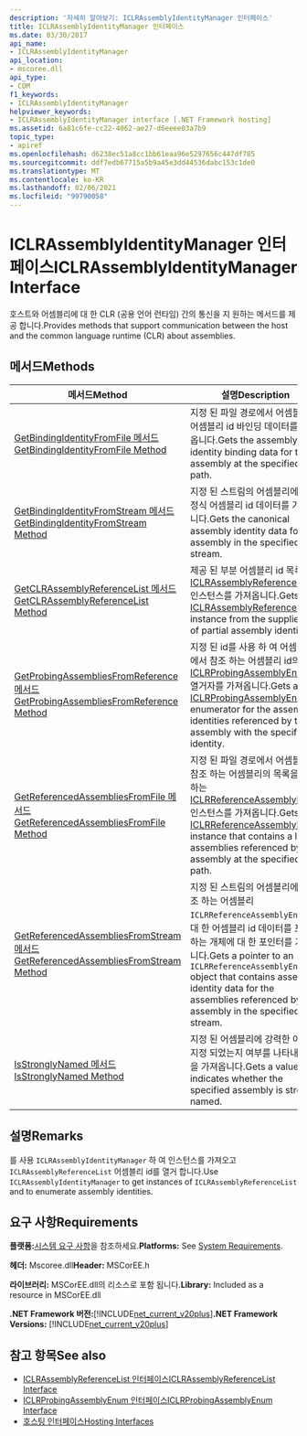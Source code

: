 ```yaml
---
description: '자세히 알아보기: ICLRAssemblyIdentityManager 인터페이스'
title: ICLRAssemblyIdentityManager 인터페이스
ms.date: 03/30/2017
api_name:
- ICLRAssemblyIdentityManager
api_location:
- mscoree.dll
api_type:
- COM
f1_keywords:
- ICLRAssemblyIdentityManager
helpviewer_keywords:
- ICLRAssemblyIdentityManager interface [.NET Framework hosting]
ms.assetid: 6a81c6fe-cc22-4062-ae27-d6eeee03a7b9
topic_type:
- apiref
ms.openlocfilehash: d6238ec51a8cc1bb61eaa96e5297656c447df785
ms.sourcegitcommit: ddf7edb67715a5b9a45e3dd44536dabc153c1de0
ms.translationtype: MT
ms.contentlocale: ko-KR
ms.lasthandoff: 02/06/2021
ms.locfileid: "99790058"
---
```

# <a name="iclrassemblyidentitymanager-interface"></a><span data-ttu-id="1be80-103">ICLRAssemblyIdentityManager 인터페이스</span><span class="sxs-lookup"><span data-stu-id="1be80-103">ICLRAssemblyIdentityManager Interface</span></span>

<span data-ttu-id="1be80-104">호스트와 어셈블리에 대 한 CLR (공용 언어 런타임) 간의 통신을 지 원하는 메서드를 제공 합니다.</span><span class="sxs-lookup"><span data-stu-id="1be80-104">Provides methods that support communication between the host and the common language runtime (CLR) about assemblies.</span></span>  
  
## <a name="methods"></a><span data-ttu-id="1be80-105">메서드</span><span class="sxs-lookup"><span data-stu-id="1be80-105">Methods</span></span>  
  
|<span data-ttu-id="1be80-106">메서드</span><span class="sxs-lookup"><span data-stu-id="1be80-106">Method</span></span>|<span data-ttu-id="1be80-107">설명</span><span class="sxs-lookup"><span data-stu-id="1be80-107">Description</span></span>|  
|------------|-----------------|  
|[<span data-ttu-id="1be80-108">GetBindingIdentityFromFile 메서드</span><span class="sxs-lookup"><span data-stu-id="1be80-108">GetBindingIdentityFromFile Method</span></span>](iclrassemblyidentitymanager-getbindingidentityfromfile-method.md)|<span data-ttu-id="1be80-109">지정 된 파일 경로에서 어셈블리의 어셈블리 id 바인딩 데이터를 가져옵니다.</span><span class="sxs-lookup"><span data-stu-id="1be80-109">Gets the assembly identity binding data for the assembly at the specified file path.</span></span>|  
|[<span data-ttu-id="1be80-110">GetBindingIdentityFromStream 메서드</span><span class="sxs-lookup"><span data-stu-id="1be80-110">GetBindingIdentityFromStream Method</span></span>](iclrassemblyidentitymanager-getbindingidentityfromstream-method.md)|<span data-ttu-id="1be80-111">지정 된 스트림의 어셈블리에 대 한 정식 어셈블리 id 데이터를 가져옵니다.</span><span class="sxs-lookup"><span data-stu-id="1be80-111">Gets the canonical assembly identity data for the assembly in the specified stream.</span></span>|  
|[<span data-ttu-id="1be80-112">GetCLRAssemblyReferenceList 메서드</span><span class="sxs-lookup"><span data-stu-id="1be80-112">GetCLRAssemblyReferenceList Method</span></span>](iclrassemblyidentitymanager-getclrassemblyreferencelist-method.md)|<span data-ttu-id="1be80-113">제공 된 부분 어셈블리 id 목록에서 [ICLRAssemblyReferenceList](iclrassemblyreferencelist-interface.md) 인스턴스를 가져옵니다.</span><span class="sxs-lookup"><span data-stu-id="1be80-113">Gets an [ICLRAssemblyReferenceList](iclrassemblyreferencelist-interface.md) instance from the supplied list of partial assembly identities.</span></span>|  
|[<span data-ttu-id="1be80-114">GetProbingAssembliesFromReference 메서드</span><span class="sxs-lookup"><span data-stu-id="1be80-114">GetProbingAssembliesFromReference Method</span></span>](iclrassemblyidentitymanager-getprobingassembliesfromreference-method.md)|<span data-ttu-id="1be80-115">지정 된 id를 사용 하 여 어셈블리에서 참조 하는 어셈블리 id의 [ICLRProbingAssemblyEnum](iclrprobingassemblyenum-interface.md) 열거자를 가져옵니다.</span><span class="sxs-lookup"><span data-stu-id="1be80-115">Gets an [ICLRProbingAssemblyEnum](iclrprobingassemblyenum-interface.md) enumerator for the assembly identities referenced by the assembly with the specified identity.</span></span>|  
|[<span data-ttu-id="1be80-116">GetReferencedAssembliesFromFile 메서드</span><span class="sxs-lookup"><span data-stu-id="1be80-116">GetReferencedAssembliesFromFile Method</span></span>](iclrassemblyidentitymanager-getreferencedassembliesfromfile-method.md)|<span data-ttu-id="1be80-117">지정 된 파일 경로에서 어셈블리가 참조 하는 어셈블리의 목록을 포함 하는 [ICLRReferenceAssemblyEnum](iclrreferenceassemblyenum-interface.md) 인스턴스를 가져옵니다.</span><span class="sxs-lookup"><span data-stu-id="1be80-117">Gets an [ICLRReferenceAssemblyEnum](iclrreferenceassemblyenum-interface.md) instance that contains a list of assemblies referenced by the assembly at the specified file path.</span></span>|  
|[<span data-ttu-id="1be80-118">GetReferencedAssembliesFromStream 메서드</span><span class="sxs-lookup"><span data-stu-id="1be80-118">GetReferencedAssembliesFromStream Method</span></span>](iclrassemblyidentitymanager-getreferencedassembliesfromstream-method.md)|<span data-ttu-id="1be80-119">지정 된 스트림의 어셈블리에서 참조 하는 어셈블리 `ICLRReferenceAssemblyEnum` 에 대 한 어셈블리 id 데이터를 포함 하는 개체에 대 한 포인터를 가져옵니다.</span><span class="sxs-lookup"><span data-stu-id="1be80-119">Gets a pointer to an `ICLRReferenceAssemblyEnum` object that contains assembly identity data for the assemblies referenced by the assembly in the specified stream.</span></span>|  
|[<span data-ttu-id="1be80-120">IsStronglyNamed 메서드</span><span class="sxs-lookup"><span data-stu-id="1be80-120">IsStronglyNamed Method</span></span>](iclrassemblyidentitymanager-isstronglynamed-method.md)|<span data-ttu-id="1be80-121">지정 된 어셈블리에 강력한 이름이 지정 되었는지 여부를 나타내는 값을 가져옵니다.</span><span class="sxs-lookup"><span data-stu-id="1be80-121">Gets a value that indicates whether the specified assembly is strongly named.</span></span>|  
  
## <a name="remarks"></a><span data-ttu-id="1be80-122">설명</span><span class="sxs-lookup"><span data-stu-id="1be80-122">Remarks</span></span>  

 <span data-ttu-id="1be80-123">를 사용 `ICLRAssemblyIdentityManager` 하 여 인스턴스를 가져오고 `ICLRAssemblyReferenceList` 어셈블리 id를 열거 합니다.</span><span class="sxs-lookup"><span data-stu-id="1be80-123">Use `ICLRAssemblyIdentityManager` to get instances of `ICLRAssemblyReferenceList` and to enumerate assembly identities.</span></span>  
  
## <a name="requirements"></a><span data-ttu-id="1be80-124">요구 사항</span><span class="sxs-lookup"><span data-stu-id="1be80-124">Requirements</span></span>  

 <span data-ttu-id="1be80-125">**플랫폼:**[시스템 요구 사항](../../get-started/system-requirements.md)을 참조하세요.</span><span class="sxs-lookup"><span data-stu-id="1be80-125">**Platforms:** See [System Requirements](../../get-started/system-requirements.md).</span></span>  
  
 <span data-ttu-id="1be80-126">**헤더:** Mscoree.dll</span><span class="sxs-lookup"><span data-stu-id="1be80-126">**Header:** MSCorEE.h</span></span>  
  
 <span data-ttu-id="1be80-127">**라이브러리:** MSCorEE.dll의 리소스로 포함 됩니다.</span><span class="sxs-lookup"><span data-stu-id="1be80-127">**Library:** Included as a resource in MSCorEE.dll</span></span>  
  
 <span data-ttu-id="1be80-128">**.NET Framework 버전:**[!INCLUDE[net_current_v20plus](../../../../includes/net-current-v20plus-md.md)]</span><span class="sxs-lookup"><span data-stu-id="1be80-128">**.NET Framework Versions:** [!INCLUDE[net_current_v20plus](../../../../includes/net-current-v20plus-md.md)]</span></span>  
  
## <a name="see-also"></a><span data-ttu-id="1be80-129">참고 항목</span><span class="sxs-lookup"><span data-stu-id="1be80-129">See also</span></span>

- [<span data-ttu-id="1be80-130">ICLRAssemblyReferenceList 인터페이스</span><span class="sxs-lookup"><span data-stu-id="1be80-130">ICLRAssemblyReferenceList Interface</span></span>](iclrassemblyreferencelist-interface.md)
- [<span data-ttu-id="1be80-131">ICLRProbingAssemblyEnum 인터페이스</span><span class="sxs-lookup"><span data-stu-id="1be80-131">ICLRProbingAssemblyEnum Interface</span></span>](iclrprobingassemblyenum-interface.md)
- [<span data-ttu-id="1be80-132">호스팅 인터페이스</span><span class="sxs-lookup"><span data-stu-id="1be80-132">Hosting Interfaces</span></span>](hosting-interfaces.md)
